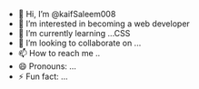 - 👋 Hi, I’m @kaifSaleem008
- 👀 I’m interested in becoming a web developer 
- 🌱 I’m currently learning ...CSS
- 💞️ I’m looking to collaborate on ...
- 📫 How to reach me ..
- 😄 Pronouns: ...
- ⚡ Fun fact: ...

<!---
kaifSaleem008/kaifSaleem008 is a ✨ special ✨ repository because its `README.md` (this file) appears on your GitHub profile.
You can click the Preview link to take a look at your changes.
--->
